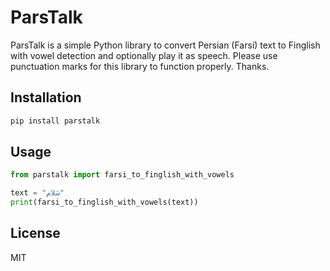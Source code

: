 # ParsTalk

ParsTalk is a simple Python library to convert Persian (Farsi) text to Finglish with vowel detection and optionally play it as speech.
Please use punctuation marks for this library to function properly.
Thanks.

## Installation

```bash
pip install parstalk
```

## Usage

```python
from parstalk import farsi_to_finglish_with_vowels

text = "سَلام"
print(farsi_to_finglish_with_vowels(text))
```

## License
MIT
